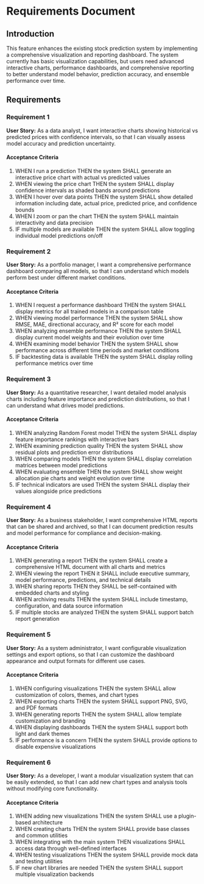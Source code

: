 # Requirements Document

## Introduction

This feature enhances the existing stock prediction system by implementing a comprehensive visualization and reporting dashboard. The system currently has basic visualization capabilities, but users need advanced interactive charts, performance dashboards, and comprehensive reporting to better understand model behavior, prediction accuracy, and ensemble performance over time.

## Requirements

### Requirement 1

**User Story:** As a data analyst, I want interactive charts showing historical vs predicted prices with confidence intervals, so that I can visually assess model accuracy and prediction uncertainty.

#### Acceptance Criteria

1. WHEN I run a prediction THEN the system SHALL generate an interactive price chart with actual vs predicted values
2. WHEN viewing the price chart THEN the system SHALL display confidence intervals as shaded bands around predictions
3. WHEN I hover over data points THEN the system SHALL show detailed information including date, actual price, predicted price, and confidence bounds
4. WHEN I zoom or pan the chart THEN the system SHALL maintain interactivity and data precision
5. IF multiple models are available THEN the system SHALL allow toggling individual model predictions on/off

### Requirement 2

**User Story:** As a portfolio manager, I want a comprehensive performance dashboard comparing all models, so that I can understand which models perform best under different market conditions.

#### Acceptance Criteria

1. WHEN I request a performance dashboard THEN the system SHALL display metrics for all trained models in a comparison table
2. WHEN viewing model performance THEN the system SHALL show RMSE, MAE, directional accuracy, and R² score for each model
3. WHEN analyzing ensemble performance THEN the system SHALL display current model weights and their evolution over time
4. WHEN examining model behavior THEN the system SHALL show performance across different time periods and market conditions
5. IF backtesting data is available THEN the system SHALL display rolling performance metrics over time

### Requirement 3

**User Story:** As a quantitative researcher, I want detailed model analysis charts including feature importance and prediction distributions, so that I can understand what drives model predictions.

#### Acceptance Criteria

1. WHEN analyzing Random Forest model THEN the system SHALL display feature importance rankings with interactive bars
2. WHEN examining prediction quality THEN the system SHALL show residual plots and prediction error distributions
3. WHEN comparing models THEN the system SHALL display correlation matrices between model predictions
4. WHEN evaluating ensemble THEN the system SHALL show weight allocation pie charts and weight evolution over time
5. IF technical indicators are used THEN the system SHALL display their values alongside price predictions

### Requirement 4

**User Story:** As a business stakeholder, I want comprehensive HTML reports that can be shared and archived, so that I can document prediction results and model performance for compliance and decision-making.

#### Acceptance Criteria

1. WHEN generating a report THEN the system SHALL create a comprehensive HTML document with all charts and metrics
2. WHEN viewing the report THEN it SHALL include executive summary, model performance, predictions, and technical details
3. WHEN sharing reports THEN they SHALL be self-contained with embedded charts and styling
4. WHEN archiving results THEN the system SHALL include timestamp, configuration, and data source information
5. IF multiple stocks are analyzed THEN the system SHALL support batch report generation

### Requirement 5

**User Story:** As a system administrator, I want configurable visualization settings and export options, so that I can customize the dashboard appearance and output formats for different use cases.

#### Acceptance Criteria

1. WHEN configuring visualizations THEN the system SHALL allow customization of colors, themes, and chart types
2. WHEN exporting charts THEN the system SHALL support PNG, SVG, and PDF formats
3. WHEN generating reports THEN the system SHALL allow template customization and branding
4. WHEN displaying dashboards THEN the system SHALL support both light and dark themes
5. IF performance is a concern THEN the system SHALL provide options to disable expensive visualizations

### Requirement 6

**User Story:** As a developer, I want a modular visualization system that can be easily extended, so that I can add new chart types and analysis tools without modifying core functionality.

#### Acceptance Criteria

1. WHEN adding new visualizations THEN the system SHALL use a plugin-based architecture
2. WHEN creating charts THEN the system SHALL provide base classes and common utilities
3. WHEN integrating with the main system THEN visualizations SHALL access data through well-defined interfaces
4. WHEN testing visualizations THEN the system SHALL provide mock data and testing utilities
5. IF new chart libraries are needed THEN the system SHALL support multiple visualization backends